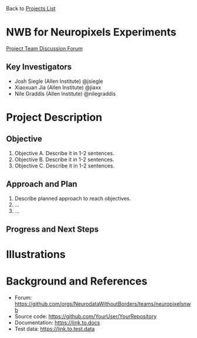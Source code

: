 Back to [Projects List](../../README.md#ProjectsList)

# NWB for Neuropixels Experiments
[Project Team Discussion Forum](https://github.com/orgs/NeurodataWithoutBorders/teams/neuropixels/discussions)

## Key Investigators

- Josh Siegle (Allen Institute) @jsiegle
- Xiaoxuan Jia (Allen Institute) @jiaxx
- Nile Graddis (Allen Institute) @nilegraddis

# Project Description

<!-- Add a short paragraph describing the project. -->

## Objective

1. Objective A. Describe it in 1-2 sentences.
1. Objective B. Describe it in 1-2 sentences.
1. Objective C. Describe it in 1-2 sentences.

## Approach and Plan

1. Describe planned approach to reach objectives.
1. ...
1. ...

## Progress and Next Steps

<!--Describe progress and next steps in a few bullet points as you are making progress.-->

# Illustrations

<!--Add pictures and links to videos that demonstrate what has been accomplished.-->

<!--![Description of picture](Example2.jpg)-->

<!--![Some more images](Example2.jpg)-->

# Background and References

<!--Use this space for information that may help people better understand your project, like links to papers, source code, or data.-->

- Forum: https://github.com/orgs/NeurodataWithoutBorders/teams/neuropixelsnwb
- Source code: https://github.com/YourUser/YourRepository
- Documentation: https://link.to.docs
- Test data: https://link.to.test.data

